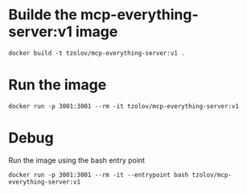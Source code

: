 
# Builde the mcp-everything-server:v1 image

```
docker build -t tzolov/mcp-everything-server:v1 .
```

# Run the image 

```
docker run -p 3001:3001 --rm -it tzolov/mcp-everything-server:v1
```

# Debug 

Run the image using the bash entry point

```
docker run -p 3001:3001 --rm -it --entrypoint bash tzolov/mcp-everything-server:v1
```